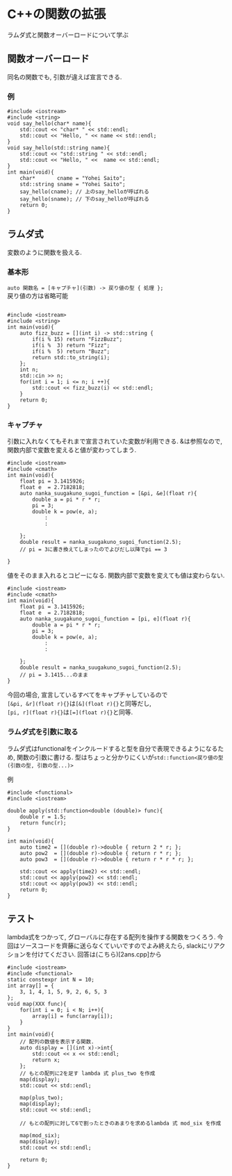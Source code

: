 
# C++の関数の拡張
ラムダ式と関数オーバーロードについて学ぶ 
## 関数オーバーロード
同名の関数でも, 引数が違えば宣言できる. 
### 例
```
#include <iostream>
#include <string>
void say_hello(char* name){
    std::cout << "char* " << std::endl;
    std::cout << "Hello, " << name << std::endl;
}
void say_hello(std::string name){
    std::cout << "std::string " << std::endl;
    std::cout << "Hello, " <<  name << std::endl;
}
int main(void){
    char*       cname = "Yohei Saito";
    std::string sname = "Yohei Saito";
    say_hello(cname); // 上のsay_helloが呼ばれる
    say_hello(sname); // 下のsay_helloが呼ばれる
    return 0;
}
```
## ラムダ式
変数のように関数を扱える. 
### 基本形
`auto 関数名 = [キャプチャ](引数) -> 戻り値の型 { 処理 };  `  
戻り値の方は省略可能

```

#include <iostream>
#include <string>
int main(void){
    auto fizz_buzz = [](int i) -> std::string {
        if(i % 15) return "FizzBuzz";
        if(i %  3) return "Fizz";
        if(i %  5) return "Buzz";
        return std::to_string(i);
    };
    int n;
    std::cin >> n;
    for(int i = 1; i <= n; i ++){
        std::cout << fizz_buzz(i) << std::endl;
    }
    return 0;
}
```
### キャプチャ

引数に入れなくてもそれまで宣言されていた変数が利用できる. 
&は参照なので, 関数内部で変数を変えると値が変わってしまう. 
```
#include <iostream>
#include <cmath>
int main(void){
    float pi = 3.1415926;
    float e  = 2.7182818;
    auto nanka_suugakuno_sugoi_function = [&pi, &e](float r){
        double a = pi * r * r;
        pi = 3;
        double k = pow(e, a);
            :
            :

    };
    double result = nanka_suugakuno_sugoi_function(2.5);
    // pi = 3に書き換えてしまったのでよびだし以降でpi == 3

}
```
 値をそのまま入れるとコピーになる. 
 関数内部で変数を変えても値は変わらない.
```
#include <iostream>
#include <cmath>
int main(void){
    float pi = 3.1415926;
    float e  = 2.7182818;
    auto nanka_suugakuno_sugoi_function = [pi, e](float r){
        double a = pi * r * r;
        pi = 3;
        double k = pow(e, a);
            :
            :

    };
    double result = nanka_suugakuno_sugoi_function(2.5);
    // pi = 3.1415...のまま
}
```
 今回の場合, 宣言しているすべてをキャプチャしているので  
 `[&pi, &r](float r){}`は`[&](float r){}`と同等だし,   
 `[pi, r](float r){}`は`[=](float r){}`と同等.   
### ラムダ式を引数に取る
ラムダ式はfunctionalをインクルードすると型を自分で表現できるようになるため, 
関数の引数に書ける. 
型はちょっと分かりにくいが`std::function<戻り値の型(引数の型, 引数の型...)>`

例
```
#include <functional>
#include <iostream>

double apply(std::function<double (double)> func){
    double r = 1.5;
    return func(r);
}

int main(void){
    auto time2 = [](double r)->double { return 2 * r; };
    auto pow2  = [](double r)->double { return r * r; };
    auto pow3  = [](double r)->double { return r * r * r; };

    std::cout << apply(time2) << std::endl;
    std::cout << apply(pow2) << std::endl;
    std::cout << apply(pow3) << std::endl;
    return 0;
}

```

## テスト

lambda式をつかって, グローバルに存在する配列を操作する関数をつくろう. 
今回はソースコードを齊藤に送らなくていいですのでよみ終えたら, 
slackにリアクションを付けてください.
回答は(こちら)[2ans.cpp]から

```
#include <iostream>
#include <functional>
static constexpr int N = 10;
int array[] = {
    3, 1, 4, 1, 5, 9, 2, 6, 5, 3 
};
void map(XXX func){
    for(int i = 0; i < N; i++){
        array[i] = func(array[i]);
    }
}
int main(void){
    // 配列の数値を表示する関数.  
    auto display = [](int x)->int{
        std::cout << x << std::endl;
        return x;
    };
    // もとの配列に2を足す lambda 式 plus_two を作成
    map(display);
    std::cout << std::endl;

    map(plus_two);
    map(display);
    std::cout << std::endl;

    // もとの配列に対して6で割ったときのあまりを求めるlambda 式 mod_six を作成
    
    map(mod_six);
    map(display);
    std::cout << std::endl;

    return 0;
}

```
